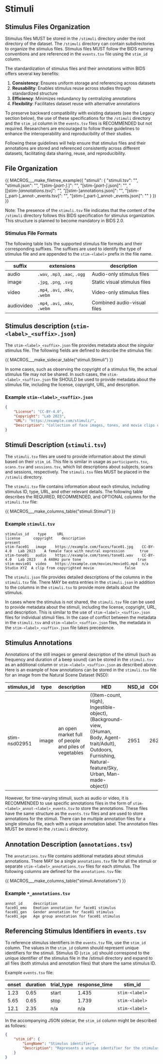 # Stimuli

## Stimulus Files Organization

Stimulus files MUST be stored in the `/stimuli` directory under the root directory of the dataset.
The `/stimuli` directory can contain subdirectories to organize the stimulus files.
Stimulus files MUST follow the BIDS naming conventions and are referenced in the `events.tsv`
file using the `stim_id` column.

The standardization of stimulus files and their annotations within BIDS offers several key benefits:

1.  **Consistency**: Ensures uniform storage and referencing across datasets
1.  **Reusability**: Enables stimulus reuse across studies through standardized structure
1.  **Efficiency**: Minimizes redundancy by centralizing annotations
1.  **Flexibility**: Facilitates dataset reuse with alternative annotations

To preserve backward compatibility with existing datasets (see the Legacy section below), the use of these specifications for the `/stimuli` directory and the `stim_id` column in the `events.tsv` files is RECOMMENDED but not required. Researchers are encouraged to follow these guidelines to enhance the interoperability and reproducibility of their studies.

Following these guidelines will help ensure that stimulus files and their annotations are stored and referenced consistently across different datasets, facilitating data sharing, reuse, and reproducibility.

## File Organization

<!-- This block generates a file tree.
A guide for using macros can be found at
 https://github.com/bids-standard/bids-specification/blob/master/macros_doc.md
-->
{{ MACROS___make_filetree_example({
   "stimuli": {
    "stimuli.tsv": "",
    "stimuli.json": "",
    "[stim-<label>[_part-<label>]_<suffix>.<extension>]": "",
    "[stim-<label>[_part-<label>]_<suffix>.json]": "",
    "[[stim-<label>_]annotations.tsv]": "",
    "[[stim-<label>_]annotations.json]": "",
    "[stim-<label>[_part-<label>]_annot-<label>_events.tsv]": "",
    "[stim-<label>[_part-<label>]_annot-<label>_events.json]": ""
    }
  }) }}

Note: The presence of the `stimuli.tsv` file indicates that the content of the `/stimuli` directory follows this BIDS specification for stimulus organization. This structure is planned to become mandatory in BIDS 2.0.

### Stimulus File Formats

The following table lists the supported stimulus file formats and their corresponding suffixes. The suffixes are used to identify the type of stimulus file and are appended to the `stim-<label>` prefix in the file name.

| suffix      | extensions                      | description                  |
| ----------- | ------------------------------- | ---------------------------- |
| audio       | `.wav`, `.mp3`, `.aac`, `.ogg`  | Audio-only stimulus files    |
| image       | `.jpg`, `.png`, `.svg`          | Static visual stimulus files |
| video       | `.mp4`, `.avi`, `.mkv`, `.webm` | Video-only stimulus files    |
| audiovideo  | `.mp4`, `.avi`, `.mkv`, `.webm` | Combined audio-visual files  |

## Stimulus description (`stim-<label>_<suffix>.json`)

The `stim-<label>_<suffix>.json` file provides metadata about the _singular_ stimulus file.
The following fields are defined to describe the stimulus file:

<!-- This block generates a metadata table.
These tables are defined in
  src/schema/rules/sidecars
The definitions of the fields specified in these tables may be found in
  src/schema/objects/metadata.yaml
A guide for using macros can be found at
 https://github.com/bids-standard/bids-specification/blob/master/macros_doc.md
-->
{{ MACROS___make_sidecar_table("stimuli.Stimuli") }}

In some cases, such as observing the copyright of a stimulus file, the actual stimulus file may not be shared. In such cases, the `stim-<label>_<suffix>.json` file SHOULD be used to provide metadata about the stimulus file, including the license, copyright, URL, and description.

### Example `stim-<label>_<suffix>.json`

```JSON
{
    "License": "CC-BY-4.0",
    "Copyright": "Lab 2023",
    "URL": "https://example.com/stimuli/",
    "Description": "Collection of face images, tones, and movie clips used in the experiment"
}
```

## Stimuli Description (`stimuli.tsv`)

The `stimuli.tsv` files are used to provide information about the stimuli based on their `stim_id`. This file is similar in usage as `participants.tsv`, `scans.tsv` and `sessions.tsv`, which list descriptions about subjects, scans and sessions, respectively. The `stimuli.tsv` files MUST be placed in the `/stimuli` directory.

The `stimuli.tsv` file contains information about each stimulus, including stimulus ID, type, URL, and other relevant details. The following table describes the REQUIRED, RECOMMENDED, and OPTIONAL columns for the `stimuli.tsv` file:

<!-- This block generates a columns table.
The definitions of these fields can be found in
  src/schema/rules/tabular_data/*.yaml
and a guide for using macros can be found at
 https://github.com/bids-standard/bids-specification/blob/master/macros_doc.md
-->
{{ MACROS___make_columns_table("stimuli.Stimuli") }}

### Example `stimuli.tsv`

```Text
stimulus_id    type     URL                                     license      copyright    description                                  present
stim-face01   image    https://example.com/faces/face01.jpg    CC-BY-4.0   Lab 2023    A female face with neutral expression       true
stim-tone01   audio    https://example.com/tones/tone01.wav    CC-BY-4.0   Lab 2023    A 440Hz pure tone                          true
stim-movie01  video    https://example.com/movies/movie01.mp4  n/a         Studio XYZ  A clip from copyrighted movie              false
```

The `stimuli.json` file provides detailed descriptions of the columns in the `stimuli.tsv` file. There MAY be extra entries in the `stimuli.json` in addition to the columns in the `stimuli.tsv` to provide more details about the stimulus.

In cases where the stimulus is not shared, the `stimuli.tsv` file can be used to provide metadata about the stimuli, including the license, copyright, URL, and description. This is similar to the use of `stim-<label>_<suffix>.json` files for individual stimuli files. In the case of conflict between the metadata in the `stimuli.tsv` and `stim-<label>_<suffix>.json` files, the metadata in the `stim-<label>_<suffix>.json` file takes precedence.

## Stimulus Annotations

Annotations of the still images or general description of the stimuli (such as frequency and duration of a beep sound) can be stored in the `stimuli.tsv` as an additional column or `stim-<label>_<suffix>.json` as described above. Here is an example of how annotations can be stored in the `stimuli.tsv` file for an image from the Natural Scene Dataset (NSD):

| stimulus_id   | type  | description                                           | HED                                                                                                                                                               | NSD_id | COCO_id |
| ------------- | ----- | ----------------------------------------------------- | ----------------------------------------------------------------------------------------------------------------------------------------------------------------- | ------ | ------- |
| stim-nsd02951 | image | an open market full of people and piles of vegetables | ((Item-count, High), Ingestible-object), (Background-view, ((Human, Body, Agent-trait/Adult), Outdoors, Furnishing, Natural-feature/Sky, Urban, Man-made-object)) | 2951   | 262145  |

However, for time-varying stimuli, such as audio or video, it is RECOMMENDED to use specific annotations files in the form of `stim-<label>_annot-<label>_events.tsv` to store the annotations. These files have the same structure as the `events.tsv` files and are used to store annotations for the stimuli. There can be multiple annotation files for a single stimulus file, each with a unique annotation label. The annotation files MUST be stored in the `/stimuli` directory.

## Annotation Description (`annotations.tsv`)

The `annotations.tsv` file contains additional metadata about stimulus annotations. There MAY be a single `annotations.tsv` file for all the stimuli or separate `stim-<label>_annotations.tsv` files for each stimulus.
The following columns are defined for the `annotations.tsv` file:

<!-- This block generates a columns table.
The definitions of these fields can be found in
  src/schema/rules/tabular_data/*.yaml
and a guide for using macros can be found at
 https://github.com/bids-standard/bids-specification/blob/master/macros_doc.md
-->
{{ MACROS___make_columns_table("stimuli.Annotations") }}

### Example `*_annotations.tsv`

```Text
annot_id     description
face01_emo   Emotion annotation for face01 stimulus
face01_gen   Gender annotation for face01 stimulus
face01_age   Age group annotation for face01 stimulus
```

## Referencing Stimulus Identifiers in `events.tsv`

To reference stimulus identifiers in the `events.tsv` file, use the `stim_id` column. The values in the `stim_id` column should represent unique identifiers for the stimuli. Stimulus ID (`stim_id`) should correspond to the unique identifier of the stimulus file in the /stimuli directory and expand to all files (both stimulus and annotation files) that share the same stimulus ID.

Example `events.tsv` file:

| onset | duration | trial_type | response_time | stim_id        |
| ----- | -------- | ---------- | ------------- | -------------- |
| 1.23  | 0.65     | start      | 1.435         | `stim-<label>` |
| 5.65  | 0.65     | stop       | 1.739         | `stim-<label>` |
| 12.1  | 2.35     | n/a        | n/a           | `stim-<label>` |

In the accompanying JSON sidecar, the `stim_id` column might be described as follows:

```JSON
{
    "stim_id": {
        "LongName": "Stimulus identifier",
        "Description": "Represents a unique identifier for the stimulus presented at the given onset time."
    }
}
```
